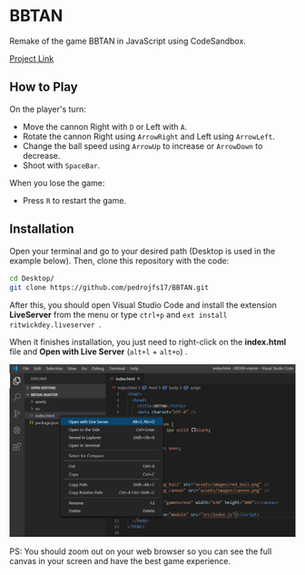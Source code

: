 # BBTAN

Remake of the game BBTAN in JavaScript using CodeSandbox.

[Project Link](https://codesandbox.io/s/github/pedrojfs17/BBTAN)

## How to Play

On the player's turn:
* Move the cannon Right with ```D``` or Left with ```A```.
* Rotate the cannon Right using ```ArrowRight``` and Left using ```ArrowLeft```.
* Change the ball speed using ```ArrowUp``` to increase or ```ArrowDown``` to decrease.
* Shoot with ```SpaceBar```.

When you lose the game:
* Press ```R``` to restart the game.

## Installation

Open your terminal and go to your desired path (Desktop is used in the example below). Then, clone this repository with the code:

```bash
cd Desktop/
git clone https://github.com/pedrojfs17/BBTAN.git
```

After this, you should open Visual Studio Code and install the extension **LiveServer** from the menu or type ```ctrl+p``` and ```ext install ritwickdey.liveserver ```. 

When it finishes installation, you just need to right-click on the **index.html** file and **Open with Live Server** (```alt+l``` + ```alt+o```) .

![Open With Live Server](https://github.com/pedrojfs17/BBTAN/blob/master/assets/images/openWithLiveServer.PNG)

PS: You should zoom out on your web browser so you can see the full canvas in your screen and have the best game experience. 
